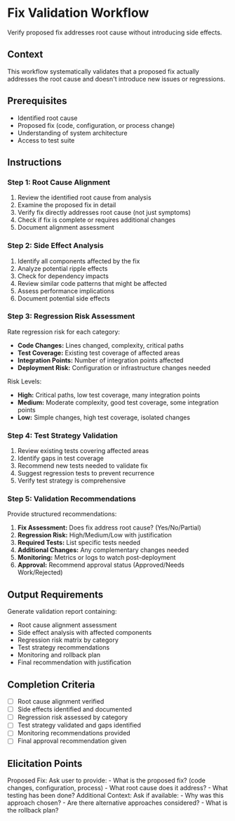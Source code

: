# Fix Validation Workflow

Verify proposed fix addresses root cause without introducing side effects.

## Context

This workflow systematically validates that a proposed fix actually addresses the root cause and doesn't introduce new issues or regressions.

## Prerequisites

- Identified root cause
- Proposed fix (code, configuration, or process change)
- Understanding of system architecture
- Access to test suite

## Instructions

### Step 1: Root Cause Alignment

1. Review the identified root cause from analysis
2. Examine the proposed fix in detail
3. Verify fix directly addresses root cause (not just symptoms)
4. Check if fix is complete or requires additional changes
5. Document alignment assessment

### Step 2: Side Effect Analysis

1. Identify all components affected by the fix
2. Analyze potential ripple effects
3. Check for dependency impacts
4. Review similar code patterns that might be affected
5. Assess performance implications
6. Document potential side effects

### Step 3: Regression Risk Assessment

Rate regression risk for each category:

- **Code Changes:** Lines changed, complexity, critical paths
- **Test Coverage:** Existing test coverage of affected areas
- **Integration Points:** Number of integration points affected
- **Deployment Risk:** Configuration or infrastructure changes needed

Risk Levels:
- **High:** Critical paths, low test coverage, many integration points
- **Medium:** Moderate complexity, good test coverage, some integration points
- **Low:** Simple changes, high test coverage, isolated changes

### Step 4: Test Strategy Validation

1. Review existing tests covering affected areas
2. Identify gaps in test coverage
3. Recommend new tests needed to validate fix
4. Suggest regression tests to prevent recurrence
5. Verify test strategy is comprehensive

### Step 5: Validation Recommendations

Provide structured recommendations:

1. **Fix Assessment:** Does fix address root cause? (Yes/No/Partial)
2. **Regression Risk:** High/Medium/Low with justification
3. **Required Tests:** List specific tests needed
4. **Additional Changes:** Any complementary changes needed
5. **Monitoring:** Metrics or logs to watch post-deployment
6. **Approval:** Recommend approval status (Approved/Needs Work/Rejected)

## Output Requirements

Generate validation report containing:

- Root cause alignment assessment
- Side effect analysis with affected components
- Regression risk matrix by category
- Test strategy recommendations
- Monitoring and rollback plan
- Final recommendation with justification

## Completion Criteria

- [ ] Root cause alignment verified
- [ ] Side effects identified and documented
- [ ] Regression risk assessed by category
- [ ] Test strategy validated and gaps identified
- [ ] Monitoring recommendations provided
- [ ] Final approval recommendation given

## Elicitation Points

<elicit required="true">
Proposed Fix: Ask user to provide:
- What is the proposed fix? (code changes, configuration, process)
- What root cause does it address?
- What testing has been done?
</elicit>

<elicit required="false">
Additional Context: Ask if available:
- Why was this approach chosen?
- Are there alternative approaches considered?
- What is the rollback plan?
</elicit>
